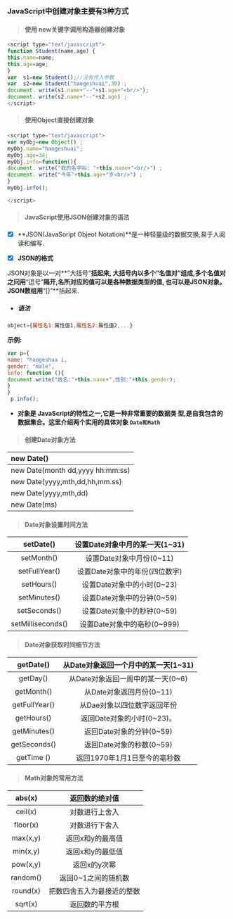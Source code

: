 ### JavaScript中创建对象主要有3种方式

> #### 使用 new关键字调用构造器创建对象

```js
<script type="text/javascript">
function Student(name,age) {
this.name=name;
this.age=age;
}
var  s1=new Student();//没有传入参数
var  s2=new Student("haogeshuai",30) ;
document. write(s1.name+"--"+s1.age+"<br/>");
document. write(s2.name+"--"+s2.age) ;
</script> 
```

> #### 使用Object直接创建对象

```js
<script type="text/javascript">
var myObj=new Object() ;
myObj.name="haogeshuai"; 
myObj.age=34;
myObj.info=function(){
document. write("我的名字叫: "+this.name+"<br/>") ; 
document. write("今年"+this.age+"岁<br/>") ;
}
myObj.info();

</script> 
```

> #### **JavaScript使用JSON创建对象的语法**

* [x] **JSON\(JavaSoript Objeot Notation\)**是一种轻量级的数据交换,易于人阅读和编写.

* [x] **JSON的格式**

 JSON对象是以一对**”大括号”**括起来,大括号内以多个”名值对”组成,多个名值对之问用**“逗号”**隔开,名所对应的值可以是各种数据类型的值,也可以是JSON对象。 JSON数组用**“\[\]”**括起来.

* ##### **语法**

```js
object={属性名1:属性值1,属性名2:属性值2,...}
```

**示例:**

```js
var p={
name: "haogeshua i,
gender: "male",
info: function (){
document.write("姓名:"+this.name+",性别:"+this.gender);
}
}
 p.info();
```

* **对象是 JavaScript的特性之一,它是一种非常重要的数据类  型,是自我包含的数据集合。这里介绍两个实用的具体对象  `Date和Math`**

> #### 创建Date对象方法

| new Date\(\) |
| :--- |
| new Date\(month dd,yyyy hh:mm:ss\) |
| new Date\(yyyy,mth,dd,hh,mm.ss\) |
| new Date\(yyyy,mth,dd\) |
| new  Date\(ms\) |

> #### Date对象设置时间方法

| setDate\(\) | 设置Date对象中月的某一天\(1~31\) |
| :---: | :---: |
| setMonth\(\) | 设置Date对象中月份\(0~11\) |
| setFullYear\(\) | 设置Date对象中的年份\(四位数字\) |
| setHours\(\) | 设置Date对象中的小时\(0~23\) |
| setMinutes\(\) | 设置Date对象中的分钟\(0~59\) |
| setSeconds\(\) | 设置Date对象中的秒钟\(0~59\) |
| setMilliseconds\(\) | 设置Date对象中的亳秒\(0~999\) |

> #### Date对象获取时间细节方法

| getDate\(\) | 从Date对象返回一个月中的某一天\(1~31\) |
| :---: | :---: |
| getDay\(\) | 从Date对象返回一周中的某一天\(0~6\) |
| getMonth\(\) | 从Date对象返回月份\(0~11\) |
| getFullYear\(\) | 从Dae对象以四位数字返回年份 |
| getHours\(\) | 返回Date对象的小时\(0~23\)。 |
| getMinutes\(\) | 返回Date对象的分钟\(0~59\) |
| getSeconds\(\) | 返回Date对象的秒数\(0~59\) |
| getTime \(\) | 返回1970年1月1日至今的亳秒数 |

> #### Math对象的常用方法

| abs\(x\) | 返回数的绝对值 |
| :---: | :---: |
| ceil\(x\) | 对数进行上舍入 |
| floor\(x\) | 对数进行下舍入 |
| max\(x,y\) | 返回x和y的最高值 |
| min\(x,y\) | 返回x和y的最低值 |
| pow\(x,y\) | 返回x的y次幂 |
| random\(\) | 返回0~1之间的随机数 |
| round\(x\) | 把数四舍五入为最接近的整数 |
| sqrt\(x\) | 返回数的平方根 |



